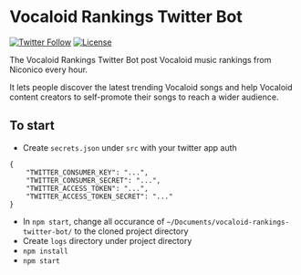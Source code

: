 # Vocaloid Rankings Twitter Bot 
[![Twitter Follow](https://img.shields.io/twitter/follow/voca_ranking.svg?style=social&label=Follow)](https://twitter.com/voca_ranking)
[![License](https://img.shields.io/github/license/ilPikachu/vocaloid-rankings-twitter-bot)](https://github.com/ilPikachu/vocaloid-rankings-twitter-bot/blob/master/LICENSE)


The Vocaloid Rankings Twitter Bot post Vocaloid music rankings from Niconico every hour.

It lets people discover the latest trending Vocaloid songs and help Vocaloid content creators to self-promote their songs to reach a wider audience.

## To start
- Create `secrets.json` under `src` with your twitter app auth
```
{
    "TWITTER_CONSUMER_KEY": "...",
    "TWITTER_CONSUMER_SECRET": "...",
    "TWITTER_ACCESS_TOKEN": "...",
    "TWITTER_ACCESS_TOKEN_SECRET": "..."
}
```
- In `npm start`, change all occurance of `~/Documents/vocaloid-rankings-twitter-bot/` to the cloned project directory
- Create `logs` directory under project directory
- `npm install`
- `npm start`
